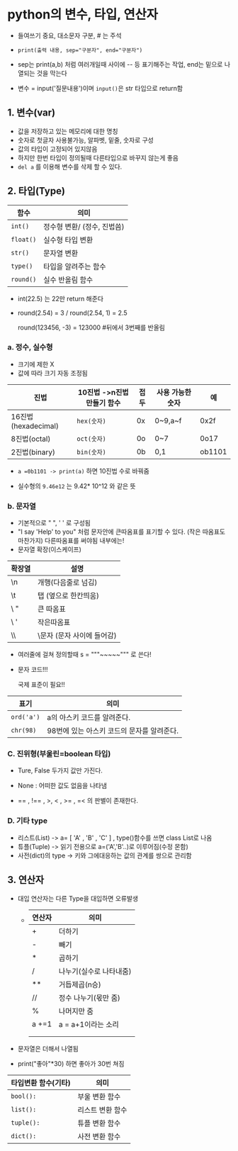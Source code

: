 # python의 변수, 타입, 연산자

- 들여쓰기 중요, 대소문자 구분, # 는 주석

- `print(출력 내용, sep="구분자", end="구분자")`
- sep는 print(a,b) 처럼 여러개일때 사이에 -- 등 표기해주는 작업, end는 밑으로 나열되는 것을 막는다
- 변수 =  input('질문내용')이며 `input()`은 str 타입으로 return함



## 1. 변수(var)

- 값을 저장하고 있는 메모리에 대한 명칭
- 숫자로 첫글자 사용불가능, 알파벳, 밑줄, 숫자로 구성
- 값의 타입이 고정되어 있지않음
- 하지만 한번 타입이 정의될때 다른타입으로 바꾸지 않는게 좋음
- `del a` 를 이용해 변수를 삭제 할 수 있다.



## 2. 타입(Type)

| 함수      | 의미                        |
| --------- | --------------------------- |
| `int()`   | 정수형 변환/ (정수, 진법씀) |
| `float()` | 실수형 타입 변환            |
| `str()`   | 문자열 변환                 |
| `type()`  | 타입을 알려주는 함수        |
| `round()` | 실수 반올림 함수            |

- int(22.5) 는 22만 return 해준다

- round(2.54) = 3 /  round(2.54, 1) = 2.5

  round(123456, -3) = 123000  #뒤에서 3번째를 반올림

### a. 정수, 실수형

- 크기에 제한 X
- 값에 따라 크기 자동 조정됨

| 진법                | 10진법 ->n진법만들기 함수 | 접두 | 사용 가능한 숫자 | 예     |
| ------------------- | ------------------------- | ---- | ---------------- | ------ |
| 16진법(hexadecimal) | `hex(숫자)`               | 0x   | 0~9,a~f          | 0x2f   |
| 8진법(octal)        | `oct(숫자)`               | 0o   | 0~7              | 0o17   |
| 2진법(binary)       | `bin(숫자)`               | 0b   | 0,1              | ob1101 |

- `a =0b1101 -> print(a)` 하면 10진법 수로 바꿔줌 

- 실수형의 `9.46e12`   는 9.42* 10^12 와 같은 뜻



### b. 문자열

- 기본적으로 " ", ' ' 로 구성됨
- "I say 'Help' to you" 처럼 문자안에 큰따옴표를 표기할 수 있다. (작은 따옴표도 마찬가지) 다른따옴표를 써야됨 내부에는!
- 문자열 확장(이스케이프)

| 확장열 | 설명                       |
| ------ | -------------------------- |
| \n     | 개행(다음줄로 넘김)        |
| \t     | 탭 (옆으로 한칸띄움)       |
| \ "    | 큰 따옴표                  |
| \ '    | 작은따옴표                 |
| \\\    | \문자 (문자 사이에 들어감) |

- 여러줄에 걸쳐 정의할때 s = """~~~~~""" 로 쓴다!

- 문자 코드!!! 

  국제 표준이 필요!!

  

| 표기       | 의미                                       |
| ---------- | ------------------------------------------ |
| `ord('a')` | a의 아스키 코드를 알려준다.                |
| `chr(98)`  | 98번에 있는 아스키 코드의 문자를 알려준다. |



### C. 진위형(부울린=boolean 타입)

- Ture, False 두가지 값만 가진다. 
- None : 어떠한 값도 없음을 나타냄

- == , !== , >, < , >= , =< 의 판별이 존재한다.



### D. 기타 type

- 리스트(List)  -> a= [ 'A' , 'B' , 'C' ] , type()함수를 쓰면 class List로 나옴
- 튜플(Tuple) -> 읽기 전용으로 a=('A','B'..)로 이루어짐(수정 몬함)
- 사전(dict)의 type -> 키와 그에대응하는 값의 관계를 쌍으로 관리함





## 3. 연산자

- 대입 연산자는 다른 Type을 대입하면 오류발생

  - | 연산자 | 의미                    |
    | ------ | ----------------------- |
    | +      | 더하기                  |
    | -      | 빼기                    |
    | *      | 곱하기                  |
    | /      | 나누기(실수로 나타내줌) |
    | **     | 거듭제곱(n승)           |
    | //     | 정수 나누기(몫만 줌)    |
    | %      | 나머지만 줌             |
    | a +=1  | a = a+1이라는 소리      |
    |        |                         |
    |        |                         |

  

- 문자열은 더해서 나열됨
- print("좋아"*30) 하면 좋아가 30번 쳐짐



| 타입변환 함수(기타) | 의미             |
| ------------------- | ---------------- |
| `bool():`           | 부울 변환 함수   |
| `list():`           | 리스트 변환 함수 |
| `tuple():`          | 튜플 변환 함수   |
| `dict():`           | 사전 변환 함수   |

